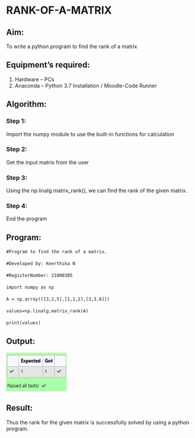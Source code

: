 # RANK-OF-A-MATRIX

## Aim:
To write a python program to find the rank of a matrix

## Equipment’s required:
1. 	Hardware – PCs
2. 	Anaconda – Python 3.7 Installation / Moodle-Code Runner

## Algorithm:
### Step 1: 
Import the numpy module to use the built-in functions for calculation
### Step 2: 
Get the input matrix from the user
### Step 3:
 Using the np.linalg.matrix_rank(), we can find the rank of the given matrix.
### Step 4:
End the program

## Program:
```
#Program to find the rank of a matrix.

#Developed by: Keerthika N

#RegisterNumber: 21000385

import numpy as np

A = np.array([[3,2,5],[1,1,2],[3,3,6]])

values=np.linalg.matrix_rank(A)

print(values)
```

## Output:
![OUTPUT](./a.png)

## Result:
Thus the rank for the given matrix is successfully solved by  using a python program.

